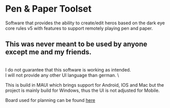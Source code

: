 # Pen & Paper Toolset
Software that provides the ability to create/edit heros based on the dark eye core rules v5 with features to support remotely playing pen and paper.

## This was never meant to be used by anyone except me and my friends.
\
I do not guarantee that this software is working as intended. \
I will not provide any other UI language than german. \

This is build in MAUI which brings support for Android, IOS and Mac but the project is mainly build for Windows, thus the UI is not adjusted for Mobile.

Board used for planning can be found [here](https://miro.com/app/board/uXjVPY66YGU=/?share_link_id=658972212645)
